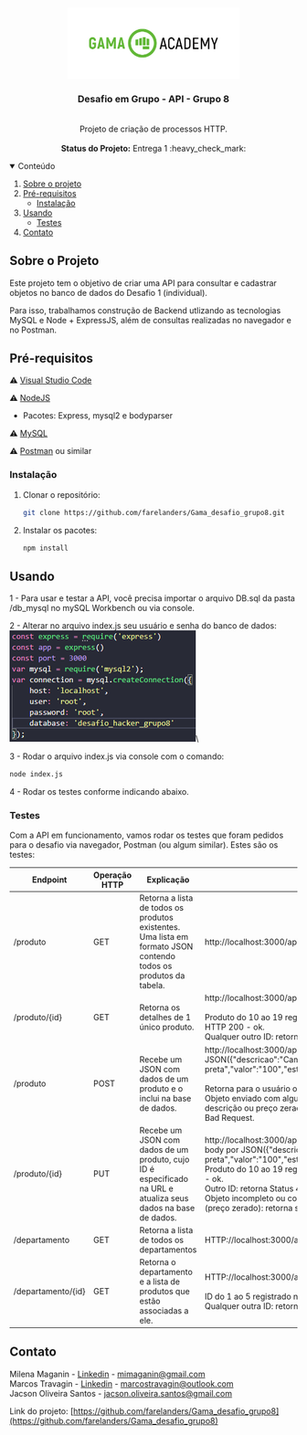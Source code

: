 <div align=center><img src='./imgpaste/gamalogo.png' width='300'></div>

  <h3 align="center">Desafio em Grupo - API - Grupo 8</h3>

  <p align="center"><br>
    Projeto de criação de processos HTTP.
      <br><br>
      <strong>Status do Projeto:</strong> Entrega 1 :heavy_check_mark:



<details open="open">
  <summary>Conteúdo</summary>
  <ol>
    <li>
      <a href="#sobre-o-projeto">Sobre o projeto</a>
    </li>
    <li>
      <a href="#pré-requisitos">Pré-requisitos</a>
      <ul>
        <li><a href="#instalação">Instalação</a></li>
      </ul>
    </li>
    <li>
      <a href="#usando">Usando</a>
      <ul>
        <li><a href="#testes">Testes</a></li>
      </ul>
    </li>
    <li><a href="#contato">Contato</a></li>
  </ol>
</details>


## Sobre o Projeto

Este projeto tem o objetivo de criar uma API para consultar e cadastrar objetos no banco de dados do Desafio 1 (individual). 

Para isso, trabalhamos construção de Backend utlizando as tecnologias MySQL e Node + ExpressJS, além de consultas realizadas no navegador e no Postman.



## Pré-requisitos

⚠️ [Visual Studio Code](https://code.visualstudio.com/download)

⚠️ [NodeJS](https://nodejs.org/en/download/)

- Pacotes: Express, mysql2 e bodyparser

⚠️ [MySQL](https://www.mysql.com/downloads/)

⚠️ [Postman](https://www.postman.com/downloads/) ou similar



### Instalação

1. Clonar o repositório:
   ```sh
   git clone https://github.com/farelanders/Gama_desafio_grupo8.git
   ```
2. Instalar os pacotes:
   ```sh
   npm install
   ```



## Usando

1 - Para usar e testar a API, você precisa importar o arquivo DB.sql da pasta /db_mysql no mySQL Workbench ou via console.

2 - Alterar no arquivo index.js seu usuário e senha do banco de dados:
<img src='./imgpaste/2021-06-03-14-42-26.png'>\


3 - Rodar o arquivo index.js via console com o comando:

   ```sh
   node index.js
   ```


4 - Rodar os testes conforme indicando abaixo.



### Testes

Com a API em funcionamento, vamos rodar os testes que foram pedidos para o desafio via navegador, Postman (ou algum similar). Estes são os testes:

|Endpoint|Operação HTTP|Explicação|Teste|
|-|-|-|-|
|/produto|GET|Retorna a lista de todos os produtos existentes. Uma lista em formato JSON contendo todos os produtos da tabela.|http://localhost:3000/api/v1/produto|
|/produto/{id}|GET|Retorna os detalhes de 1 único produto.|http://localhost:3000/api/v1/produto/:produtoId <br /><br />Produto do 10 ao 19 registrado no banco: retorna o status HTTP 200 - ok. <br />Qualquer outro ID: retorna 404 - Bad Request.|
|/produto|POST|Recebe um JSON com dados de um produto e o inclui na base de dados.|http://localhost:3000/api/v1/produto  Enviar no body por JSON({"descricao":"Camisa Ponte preta","valor":"100","estoque":"2","departamento":"2"})<br /><br />Retorna para o usuário o Objeto que foi incluído na tabela. Objeto enviado com alguma informação faltando (ex: sem descrição ou preço zerado): retorna um status HTTP 400 - Bad Request.|
|/produto/{id}|PUT|Recebe um JSON com dados de um produto, cujo ID é especificado na URL e atualiza seus dados na base de dados.| http://localhost:3000/api/v1/produto/:produtoId  Enviar no body por JSON({"descricao":"Camisa Ponte preta","valor":"100","estoque":"2","departamento":"2"})<br />Produto do 10 ao 19 registrado no banco: retorna status 200 - ok. <br />Outro ID: retorna Status 404 - Not Found. <br />Objeto incompleto ou com alguma propriedade inválida (preço zerado): retorna status HTTP 400 - Bad Request. |
|/departamento|GET|Retorna a lista de todos os departamentos|HTTP://localhost:3000/api/v1/departamento|
|/departamento/{id}|GET|Retorna o departamento e a lista de produtos que estão associadas a ele.|HTTP://localhost:3000/api/v1/departamento/:departamentoId <br /><br />ID do 1 ao 5 registrado no banco: retorna status 200 - ok. Qualquer outra ID: retorna status 404 - Not Found.|




## Contato

Milena Maganin - [Linkedin](https://www.linkedin.com/in/milenamaganin/) - mimaganin@gmail.com \
Marcos Travagin - [Linkedin](https://linkedin.com/in/marcos-antonio-travagin-41515985) - marcostravagin@outlook.com \
Jacson Oliveira Santos - jacson.oliveira.santos@gmail.com

Link do projeto: [https://github.com/farelanders/Gama_desafio_grupo8](https://github.com/farelanders/Gama_desafio_grupo8)

